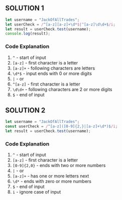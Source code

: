 ## SOLUTION 1
```js
let username = "JackOfAllTrades";
let userCheck = /^[a-z][a-z]+\d*$|^[a-z]\d\d+$/i;
let result = userCheck.test(username);
console.log(result);
```
### Code Explanation
1. `^` - start of input
2. `[a-z]` - first character is a letter
3. `[a-z]+` - following characters are letters
4. `\d*$` - input ends with 0 or more digits
5. `|` - or 
6. `^[a-z]` - first character is a letter
7. `\d\d+` - following characters are 2 or more digits
8. `$` - end of input

## SOLUTION 2
```js
let username = "JackOfAllTrades";
const userCheck = /^[a-z]([0-9]{2,}|[a-z]+\d*)$/i;
let result = userCheck.test(username);
```
### Code Explanation
1. `^` - start of input
2. `[a-z]` - first character is a letter
3. `[0-9]{2,0}` - ends with two or more numbers
4. `|` - or
5. `[a-z]+` - has one or more letters next
6. `\d*` - ends with zero or more numbers
7. `$` - end of input
8. `i` - ignore case of input
